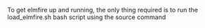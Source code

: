 To get elmfire up and running, the only thing required is to run the load_elmfire.sh bash script using the source command
